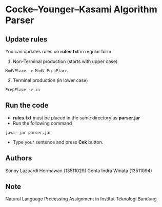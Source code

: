 # Cocke–Younger–Kasami Algorithm Parser

## Update rules
You can updates rules on <b>rules.txt</b> in regular form
1. Non-Terminal production (starts with upper case)
```
ModVPlace -> ModV PrepPlace
```
2. Terminal production (in lower case)
```
PrepPlace -> in
```

## Run the code
- <b>rules.txt</b> must be placed in the same directory as <b>parser.jar</b>
- Run the following command
```
java -jar parser.jar
```
- Type your sentence and press <b>Cek</b> button.

## Authors
Sonny Lazuardi Hermawan (13511029)
Genta Indra Winata (13511094)

## Note
Natural Language Processing Assignment in Institut Teknologi Bandung
